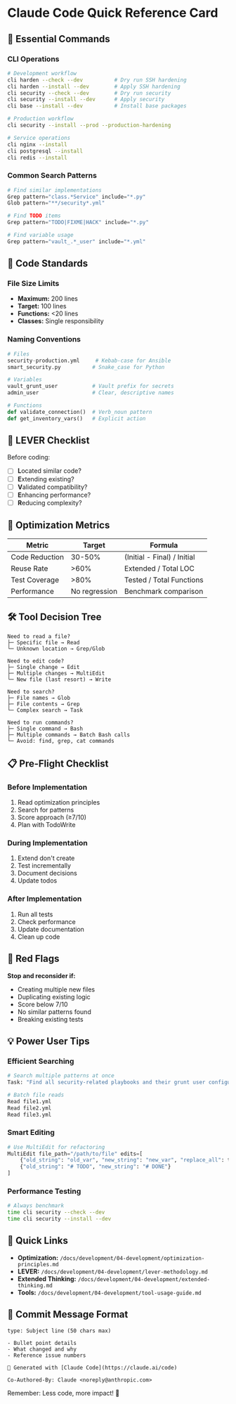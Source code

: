 # Claude Code Quick Reference Card

## 🚀 Essential Commands

### CLI Operations
```bash
# Development workflow
cli harden --check --dev          # Dry run SSH hardening
cli harden --install --dev        # Apply SSH hardening
cli security --check --dev        # Dry run security
cli security --install --dev      # Apply security
cli base --install --dev          # Install base packages

# Production workflow  
cli security --install --prod --production-hardening

# Service operations
cli nginx --install
cli postgresql --install
cli redis --install
```

### Common Search Patterns
```python
# Find similar implementations
Grep pattern="class.*Service" include="*.py"
Glob pattern="**/security*.yml"

# Find TODO items
Grep pattern="TODO|FIXME|HACK" include="*.py"

# Find variable usage
Grep pattern="vault_.*_user" include="*.yml"
```

## 📏 Code Standards

### File Size Limits
- **Maximum:** 200 lines
- **Target:** 100 lines
- **Functions:** <20 lines
- **Classes:** Single responsibility

### Naming Conventions
```python
# Files
security-production.yml     # Kebab-case for Ansible
smart_security.py          # Snake_case for Python

# Variables
vault_grunt_user           # Vault prefix for secrets
admin_user                 # Clear, descriptive names

# Functions
def validate_connection()  # Verb_noun pattern
def get_inventory_vars()   # Explicit action
```

## 🔄 LEVER Checklist

Before coding:
- [ ] **L**ocated similar code?
- [ ] **E**xtending existing?
- [ ] **V**alidated compatibility?
- [ ] **E**nhancing performance?
- [ ] **R**educing complexity?

## 🎯 Optimization Metrics

| Metric | Target | Formula |
|--------|--------|---------|
| Code Reduction | 30-50% | (Initial - Final) / Initial |
| Reuse Rate | >60% | Extended / Total LOC |
| Test Coverage | >80% | Tested / Total Functions |
| Performance | No regression | Benchmark comparison |

## 🛠️ Tool Decision Tree

```
Need to read a file?
├─ Specific file → Read
└─ Unknown location → Grep/Glob

Need to edit code?
├─ Single change → Edit
├─ Multiple changes → MultiEdit
└─ New file (last resort) → Write

Need to search?
├─ File names → Glob
├─ File contents → Grep
└─ Complex search → Task

Need to run commands?
├─ Single command → Bash
├─ Multiple commands → Batch Bash calls
└─ Avoid: find, grep, cat commands
```

## 📋 Pre-Flight Checklist

### Before Implementation
1. Read optimization principles
2. Search for patterns
3. Score approach (≥7/10)
4. Plan with TodoWrite

### During Implementation
1. Extend don't create
2. Test incrementally  
3. Document decisions
4. Update todos

### After Implementation
1. Run all tests
2. Check performance
3. Update documentation
4. Clean up code

## 🚨 Red Flags

**Stop and reconsider if:**
- Creating multiple new files
- Duplicating existing logic
- Score below 7/10
- No similar patterns found
- Breaking existing tests

## 💡 Power User Tips

### Efficient Searching
```python
# Search multiple patterns at once
Task: "Find all security-related playbooks and their grunt user configurations"

# Batch file reads
Read file1.yml
Read file2.yml  
Read file3.yml
```

### Smart Editing
```python
# Use MultiEdit for refactoring
MultiEdit file_path="/path/to/file" edits=[
    {"old_string": "old_var", "new_string": "new_var", "replace_all": true},
    {"old_string": "# TODO", "new_string": "# DONE"}
]
```

### Performance Testing
```bash
# Always benchmark
time cli security --check --dev
time cli security --install --dev
```

## 🔗 Quick Links

- **Optimization:** `/docs/development/04-development/optimization-principles.md`
- **LEVER:** `/docs/development/04-development/lever-methodology.md`
- **Extended Thinking:** `/docs/development/04-development/extended-thinking.md`
- **Tools:** `/docs/development/04-development/tool-usage-guide.md`

## 📝 Commit Message Format

```
type: Subject line (50 chars max)

- Bullet point details
- What changed and why
- Reference issue numbers

🤖 Generated with [Claude Code](https://claude.ai/code)

Co-Authored-By: Claude <noreply@anthropic.com>
```

Remember: Less code, more impact! 🚀